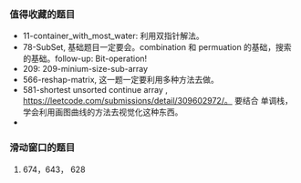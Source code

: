 

### 值得收藏的题目
- 11-container_with_most_water: 利用双指针解法。
- 78-SubSet, 基础题目一定要会。combination 和 permuation 的基础，搜索的基础。follow-up: Bit-operation!
- 209: 209-minium-size-sub-array
- 566-reshap-matrix, 这一题一定要利用多种方法去做。 
- 581-shortest unsorted continue array , https://leetcode.com/submissions/detail/309602972/。 要结合 单调栈，学会利用画图曲线的方法去视觉化这种东西。 
- 



### 滑动窗口的题目
1. 674，643， 628